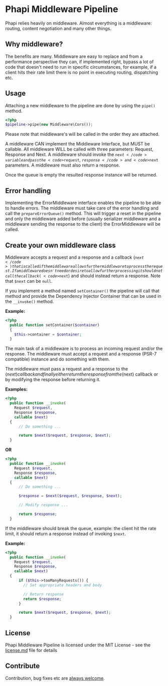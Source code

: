 # Phapi Middleware Pipeline

Phapi relies heavily on middleware. Almost everything is a middleware: routing, content negotiation and many other things.

## Why middleware?
The benefits are many. Middleware are easy to replace and from a performance perspective they can, if implemented right, bypass a lot of code that doesn't need to run in specific circumstances, for example, if a client hits their rate limit there is no point in executing routing, dispatching etc.

## Usage
Attaching a new middleware to the pipeline are done by using the <code>pipe()</code> method.

```php
<?php
$pipeline->pipe(new Middleware\Cors());
```

Please note that middleware's will be called in the order they are attached.

A middleware CAN implement the Middleware Interface, but MUST be callable. All middleware WILL be called with three parameters: Request, Response and Next. A middleware should invoke the <code>$next</code> variable and pass the <code>$request</code>, <code>$response</code> and <code>$next</code> parameters. A middleware must also return a response.

Once the queue is empty the resulted response instance will be returned.

## Error handling
Implementing the ErrorMiddleware interface enables the pipeline to be able to handle errors. The middleware must take care of the error handling and call the <code>prepareErrorQueue()</code> method. This will trigger a reset in the pipeline and only the middleware added before (usually serializer middleware and a middleware sending the response to the client) the ErrorMiddleware will be called.


## Create your own middleware class

Middleware accepts a request and a response and a callback (<code>$next</code>) that is called if the middleware allows further middleware to process the request. If a middleware doesn't need or desire to allow further processing it should not call the callback (<code>$next</code>) and should instead return a response. Note that <code>$next</code> can be <code>null</code>.

If you implement a method named <code>setContainer()</code> the pipeline will call that method and provide the Dependency Injector Container that can be used in the <code>__invoke()</code> method.

**Example:**

```php
<?php
  public function setContainer($container)
  {
    $this->container = $container;
  }
```

The main task of a middleware is to process an incoming request and/or the response. The middleware must accept a request and a response (PSR-7 compatible) instance and do something with them.

The middleware must pass a request and a response to the ($next) callback and finally either return the response from the ($next) callback or by modifying the response before returning it.

**Examples:**
```php
<?php
  public function __invoke(
    Request $request,
    Response $response,
    callable $next)
  {
      // Do something ...

      return $next($request, $response, $next);
  }
```

**OR**

```php
<?php
  public function __invoke(
    Request $request,
    Response $response,
    callable $next)
  {
      // Do something ...

      $response = $next($request, $response, $next);

      // Modify response ...

      return $response;
  }
```

If the middleware should break the queue, example: the client hit the rate limit, it should return a response instead of invoking <code>$next</code>.

**Example:**

```php
<?php
  public function __invoke(
    Request $request,
    Response $response,
    callable $next)
  {
      if ($this->tooManyRequests()) {
        // Set appropriate headers and body

        // Return response
        return $response;
      }

      return $next($request, $response, $next);
  }
```


## License
Phapi Middleware Pipeline is licensed under the MIT License - see the [license.md](https://github.com/phapi/pipeline/blob/master/license.md) file for details

## Contribute
Contribution, bug fixes etc are [always welcome](https://github.com/phapi/pipeline/issues/new).
